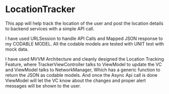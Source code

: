 # LocationTracker
This app will help track the location of the user and post the location details to backend services with a simple API call.

I have used URLSession to handle API Calls and Mapped JSON response to my CODABLE MODEL. All the codable models are tested with UNIT test with mock data.

I have used MVVM Architecture and cleanly designed the Location Tracking Feature, where TrackerViewController talks to ViewModel to update the VC and ViewModel talks to NetworkManager, Which has a generic function to return the JSON as codable models. And once the Async Api call is done ViewModel will let the VC know about the changes and proper alert messages will be shown to the user.
